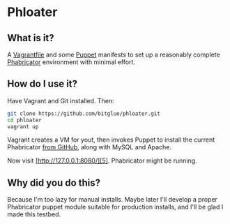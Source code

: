 # Phloater

## What is it?

A [Vagrantfile][1] and some [Puppet][2] manifests to set up a reasonably
complete [Phabricator][3] environment with minimal effort.

## How do I use it?

Have Vagrant and Git installed. Then:

```sh
git clone https://github.com/bitglue/phloater.git
cd phloater
vagrant up
```

Vagrant creates a VM for yout, then invokes Puppet to install the current
Phabricator [from GitHub][4], along with MySQL and Apache.

Now visit [http://127.0.0.1:8080/][5]. Phabricator might be running.

## Why did you do this?

Because I'm too lazy for manual installs. Maybe later I'll develop a proper
Phabricator puppet module suitable for production installs, and I'll be glad I
made this testbed.

  [1]: http://www.vagrantup.com/
  [2]: http://puppetlabs.com/
  [3]: http://phabricator.org/
  [4]: https://github.com/facebook/phabricator
  [5]: http://127.0.0.1:8080/
